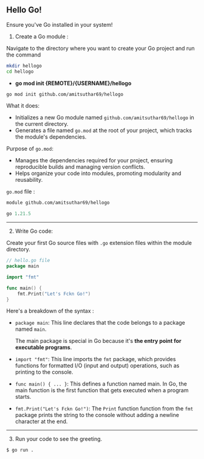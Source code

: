 ## Hello Go!

Ensure you've Go installed in your system!

1. Create a Go module :

Navigate to the directory where you want to create your Go project and run the command

```bash
mkdir hellogo
cd hellogo
```

- **go mod init {REMOTE}/{USERNAME}/hellogo**

```bash
go mod init github.com/amitsuthar69/hellogo
```

What it does:

- Initializes a new Go module named `github.com/amitsuthar69/hellogo` in the current directory.
- Generates a file named `go.mod` at the root of your project, which tracks the module's dependencies.

Purpose of `go.mod`:

- Manages the dependencies required for your project, ensuring reproducible builds and managing version conflicts.
- Helps organize your code into modules, promoting modularity and reusability.

`go.mod` file :

```mod
module github.com/amitsuthar69/hellogo

go 1.21.5
```

---

2. Write Go code:

Create your first Go source files with `.go` extension files within the module directory.

```go
// hello.go file
package main

import "fmt"

func main() {
	fmt.Print("Let's Fckn Go!")
}
```

Here's a breakdown of the syntax :

- `package main`: This line declares that the code belongs to a package named `main`.

  The main package is special in Go because it's **the entry point for executable programs**.

- `import "fmt"`: This line imports the `fmt` package, which provides functions for formatted I/O (input and output) operations, such as printing to the console.

- `func main() { ... }`: This defines a function named main. In Go, the main function is the first function that gets executed when a program starts.

- `fmt.Print("Let's Fckn Go!")`: The `Print` function function from the `fmt` package prints the string to the console without adding a newline character at the end.

---

3. Run your code to see the greeting.

```
$ go run .
```
